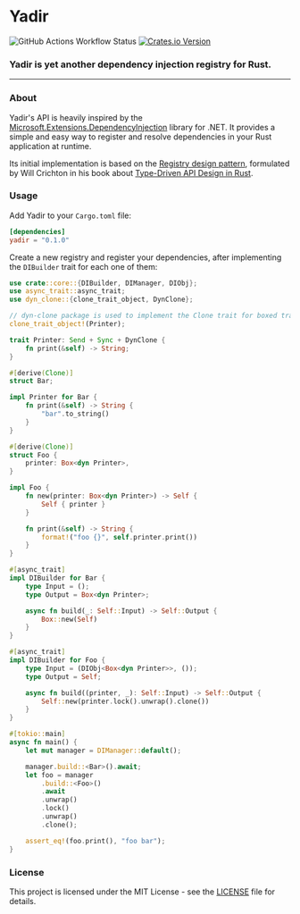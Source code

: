 # Yadir

![GitHub Actions Workflow Status](https://img.shields.io/github/actions/workflow/status/WarriorsSami/yadir/rust.yml)
[![Crates.io Version](https://img.shields.io/crates/v/yadir)](https://crates.io/crates/yadir)

### **Yadir is yet another dependency injection registry for Rust.**

---

### **About**

Yadir's API is heavily inspired by the [Microsoft.Extensions.DependencyInjection](https://learn.microsoft.com/en-us/dotnet/core/extensions/dependency-injection) library for .NET. It provides a simple and easy way to register and resolve dependencies in your Rust application at runtime.

Its initial implementation is based on the [Registry design pattern](https://willcrichton.net/rust-api-type-patterns/registries.html), formulated by Will Crichton in his book about [Type-Driven API Design in Rust](https://willcrichton.net/rust-api-type-patterns/introduction.html).

### **Usage**

Add Yadir to your `Cargo.toml` file:
```toml
[dependencies]
yadir = "0.1.0"
```

Create a new registry and register your dependencies, after implementing the `DIBuilder` trait for each one of them:
```rust
use crate::core::{DIBuilder, DIManager, DIObj};
use async_trait::async_trait;
use dyn_clone::{clone_trait_object, DynClone};

// dyn-clone package is used to implement the Clone trait for boxed trait objects
clone_trait_object!(Printer);

trait Printer: Send + Sync + DynClone {
    fn print(&self) -> String;
}

#[derive(Clone)]
struct Bar;

impl Printer for Bar {
    fn print(&self) -> String {
        "bar".to_string()
    }
}

#[derive(Clone)]
struct Foo {
    printer: Box<dyn Printer>,
}

impl Foo {
    fn new(printer: Box<dyn Printer>) -> Self {
        Self { printer }
    }

    fn print(&self) -> String {
        format!("foo {}", self.printer.print())
    }
}

#[async_trait]
impl DIBuilder for Bar {
    type Input = ();
    type Output = Box<dyn Printer>;

    async fn build(_: Self::Input) -> Self::Output {
        Box::new(Self)
    }
}

#[async_trait]
impl DIBuilder for Foo {
    type Input = (DIObj<Box<dyn Printer>>, ());
    type Output = Self;

    async fn build((printer, _): Self::Input) -> Self::Output {
        Self::new(printer.lock().unwrap().clone())
    }
}

#[tokio::main]
async fn main() {
    let mut manager = DIManager::default();

    manager.build::<Bar>().await;
    let foo = manager
        .build::<Foo>()
        .await
        .unwrap()
        .lock()
        .unwrap()
        .clone();

    assert_eq!(foo.print(), "foo bar");
}
```

### **License**

This project is licensed under the MIT License - see the [LICENSE](LICENSE) file for details.